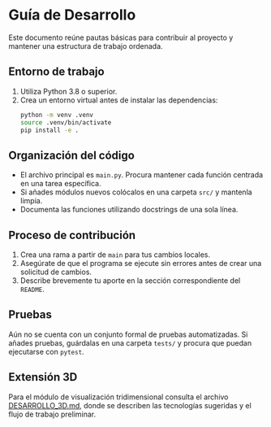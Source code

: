 # Guía de Desarrollo

Este documento reúne pautas básicas para contribuir al proyecto y mantener una estructura de trabajo ordenada.

## Entorno de trabajo

1. Utiliza Python 3.8 o superior.
2. Crea un entorno virtual antes de instalar las dependencias:
   ```bash
   python -m venv .venv
   source .venv/bin/activate
   pip install -e .
   ```

## Organización del código

- El archivo principal es `main.py`. Procura mantener cada función centrada en una tarea específica.
- Si añades módulos nuevos colócalos en una carpeta `src/` y mantenla limpia.
- Documenta las funciones utilizando docstrings de una sola línea.

## Proceso de contribución

1. Crea una rama a partir de `main` para tus cambios locales.
2. Asegúrate de que el programa se ejecute sin errores antes de crear una solicitud de cambios.
3. Describe brevemente tu aporte en la sección correspondiente del `README`.

## Pruebas

Aún no se cuenta con un conjunto formal de pruebas automatizadas. Si añades pruebas, guárdalas en una carpeta `tests/` y procura que puedan ejecutarse con `pytest`.

## Extensión 3D

Para el módulo de visualización tridimensional consulta el archivo
[DESARROLLO_3D.md](DESARROLLO_3D.md), donde se describen las tecnologías
sugeridas y el flujo de trabajo preliminar.

